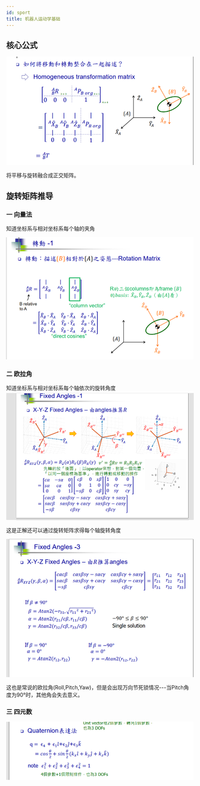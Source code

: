 ```yaml
---
id: sport
title: 机器人运动学基础
---
```



## 核心公式

![3D1](img/智能驾驶/机器人运动/NO1.png)

将平移与旋转融合成正交矩阵。

## 旋转矩阵推导

### 一 向量法
 知道坐标系与相对坐标系每个轴的夹角

![3D1](img/智能驾驶/机器人运动/NO2.png)

### 二 欧拉角

知道坐标系与相对坐标系每个轴依次的旋转角度
![3D1](img/智能驾驶/机器人运动/NO3.png)

这是正解还可以通过旋转矩阵求得每个轴旋转角度

![3D1](img/智能驾驶/机器人运动/NO4.png)

这也是常说的欧拉角(Roll,Pitch,Yaw)，但是会出现万向节死锁情况---当Pitch角度为90°时，其他角会失去意义。

### 三 四元数

![3D1](img/智能驾驶/机器人运动/NO5.png)

